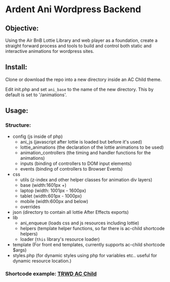 # Ardent Ani Wordpress Backend

## Objective:

Using the Air BnB Lottie Library and web player as a foundation, 
create a straight forward process and tools to build and control both static and interactive animations for wordpress sites.

## Install:

Clone or download the repo into a new directory inside an AC Child theme.

Edit init.php and set ```ani_base``` to the name of the new directory.
This by default is set to '/animations'.

## Usage:

### Structure:

*  config (js inside of php)
    - ani_js (javascript after lottie is loaded but before it's used)
    - lottie_animations (the declaration of the lottie animations to be used)
    - animation_controllers (the timing and handler functions for the animations)
    - inputs (binding of controllers to DOM input elements)
    - events (binding of controllers to Browser Events)
*   css
    - utils (z-index and other helper classes for animation div layers)
    - base (width:1601px +)
    - laptop (width: 1001px - 1600px)
    - tablet (width:601px - 1000px)
    - mobile (width:600px and below)
    - overrides
*   json (directory to contain all lottie After Effects exports)
*   lib
    - ani_enqueue (loads css and js resources including lottie)
    - helpers (template helper functions, so far there is ac-child shortcode helpers)
    - loader (```this``` library's resource loader)
*   template (For front end templates, currently supports ac-child shortcode $args)
*   styles.php (for dynamic styles using php for variables etc.. useful for dynamic resource location.)

### Shortcode example: [TRWD AC Child](https://gitlab.it.ardentcreative.com/incubating/tommy/ac-child-lottie-animations-integration/backend/wikis/TRWD-Example-Shortcode)